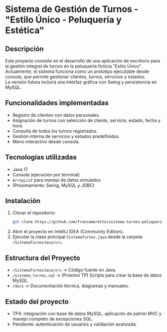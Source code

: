 # Sistema de Gestión de Turnos - "Estilo Único - Peluquería y Estética"

## Descripción

Este proyecto consiste en el desarrollo de una aplicación de escritorio para la gestión integral de turnos en la peluquería ficticia "Estilo Único".  
Actualmente, el sistema funciona como un prototipo ejecutable desde consola, que permite gestionar clientes, turnos, servicios y estados.  
La versión futura incluirá una interfaz gráfica con Swing y persistencia en MySQL.

## Funcionalidades implementadas 

- Registro de clientes con datos personales.
- Asignación de turnos con selección de cliente, servicio, estado, fecha y hora.
- Consulta de todos los turnos registrados.
- Gestión interna de servicios y estados predefinidos.
- Menú interactivo desde consola.

## Tecnologías utilizadas

- Java 17
- Consola (ejecución por terminal)
- `ArrayList` para manejo de datos simulados
- (Próximamente: Swing, MySQL y JDBC)

## Instalación

1. Clonar el repositorio:
   ```bash
   git clone https://github.com/francomoretto/sistema-turnos-peluqueria.git
   ```
2. Abrir el proyecto en IntelliJ IDEA (Community Edition).
3. Ejecutar la clase principal `SistemaTurnos.java` desde la carpeta `/SistemaTurnosJava/src`.

## Estructura del Proyecto

- `/SistemaTurnosJava/src` → Código fuente en Java.
- `/sistema_turnos.sql` → (Próximo TP) Scripts para crear la base de datos MySQL.
- `/docs` → Documentación técnica, diagramas y manuales.

## Estado del proyecto

- TP4: integración con base de datos MySQL, aplicación de patrón MVC y manejo completo de excepciones SQL.
- Pendiente: autenticación de usuarios y validación avanzada.
